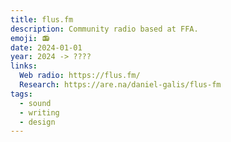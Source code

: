 ```yaml
---
title: flus.fm
description: Community radio based at FFA.
emoji: 📻
date: 2024-01-01
year: 2024 -> ????
links:
  Web radio: https://flus.fm/
  Research: https://are.na/daniel-galis/flus-fm
tags:
  - sound
  - writing
  - design
---
```

